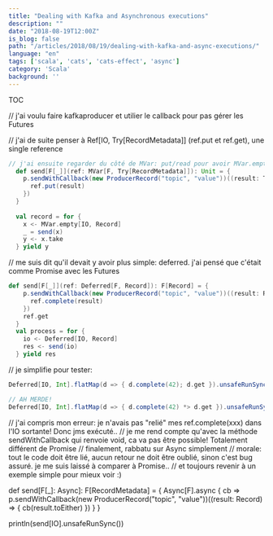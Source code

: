 ```yaml
---
title: "Dealing with Kafka and Asynchronous executions"
description: ""
date: "2018-08-19T12:00Z"
is_blog: false
path: "/articles/2018/08/19/dealing-with-kafka-and-async-executions/"
language: "en"
tags: ['scala', 'cats', 'cats-effect', 'async']
category: 'Scala'
background: ''
---
```


TOC

// j'ai voulu faire kafkaproducer et utilier le callback pour pas gérer les Futures

// j'ai de suite penser à Ref[IO, Try[RecordMetadata]] (ref.put et ref.get), une single reference

```scala
// j'ai ensuite regarder du côté de MVar: put/read pour avoir MVar.empty
  def send[F[_]](ref: MVar[F, Try[RecordMetadata]]): Unit = {
    p.sendWithCallback(new ProducerRecord("topic", "value"))((result: Try[RecordMetadata]) => {
      ref.put(result)
    })
  }
  
  val record = for {
    x <- MVar.empty[IO, Record]
    _ = send(x)
    y <- x.take
  } yield y
```

// me suis dit qu'il devait y avoir plus simple: deferred. j'ai pensé que c'était comme Promise avec les Futures

```scala
def send[F[_]](ref: Deferred[F, Record]): F[Record] = {
    p.sendWithCallback(new ProducerRecord("topic", "value"))((result: Record) => {
      ref.complete(result)
    })
    ref.get
  }
  val process = for {
    io <- Deferred[IO, Record]
    res <- send(io)
  } yield res
```

// je simplifie pour tester:

```scala
Deferred[IO, Int].flatMap(d => { d.complete(42); d.get }).unsafeRunSync()

// AH MERDE!
Deferred[IO, Int].flatMap(d => { d.complete(42) *> d.get }).unsafeRunSync()
```

// j'ai compris mon erreur: je n'avais pas "relié" mes ref.complete(xxx) dans l'IO sortante! Donc jms exécuté..
// je me rend compte qu'avec la méthode sendWithCallback qui renvoie void, ca va pas être possible! Totalement différent de Promise
// finalement, rabbatu sur Async simplement
// morale: tout le code doit être lié, aucun retour ne doit être oublié, sinon c'est bug assuré. je me suis laissé à comparer à Promise..
// et toujours revenir à un exemple simple pour mieux voir :)

  def send[F[_]: Async]: F[RecordMetadata] = {
    Async[F].async { cb =>
      p.sendWithCallback(new ProducerRecord("topic", "value"))((result: Record) => {
        cb(result.toEither)
      })
    }
  }

  println(send[IO].unsafeRunSync())


